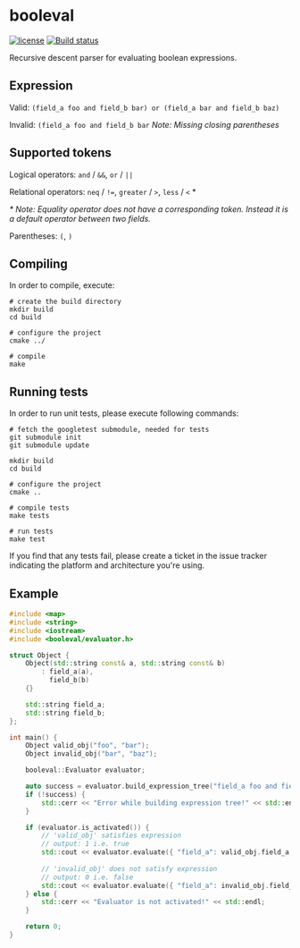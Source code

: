 # booleval

[![license](https://img.shields.io/badge/license-MIT-brightgreen.svg?style=flat)](https://github.com/m-peko/booleval/blob/master/LICENSE) [![Build status](https://ci.appveyor.com/api/projects/status/gusrrn0mn67q2yaj?svg=true)](https://ci.appveyor.com/project/m-peko/booleval)

Recursive descent parser for evaluating boolean expressions.

## Expression

Valid: `(field_a foo and field_b bar) or (field_a bar and field_b baz)`

Invalid: `(field_a foo and field_b bar` _Note: Missing closing parentheses_

## Supported tokens

Logical operators: `and` / `&&`, `or` / `||`

Relational operators: `neq` / `!=`, `greater` / `>`, `less` / `<` *

_* Note: Equality operator does not have a corresponding token. Instead it is a default operator between two fields._

Parentheses: `(`, `)`

## Compiling

In order to compile, execute:

```Shell
# create the build directory
mkdir build
cd build

# configure the project
cmake ../

# compile
make
```

## Running tests

In order to run unit tests, please execute following commands:

```Shell
# fetch the googletest submodule, needed for tests
git submodule init
git submodule update

mkdir build
cd build

# configure the project
cmake ..

# compile tests
make tests

# run tests
make test
```

If you find that any tests fail, please create a ticket in the
issue tracker indicating the platform and architecture you're using.

## Example

```c++
#include <map>
#include <string>
#include <iostream>
#include <booleval/evaluator.h>

struct Object {
    Object(std::string const& a, std::string const& b)
        : field_a(a),
          field_b(b)
    {}

    std::string field_a;
    std::string field_b;
};

int main() {
    Object valid_obj("foo", "bar");
    Object invalid_obj("bar", "baz");

    booleval::Evaluator evaluator;

    auto success = evaluator.build_expression_tree("field_a foo and field_b bar");
    if (!success) {
        std::cerr << "Error while building expression tree!" << std::endl;
    }

    if (evaluator.is_activated()) {
        // 'valid_obj' satisfies expression
        // output: 1 i.e. true
        std::cout << evaluator.evaluate({ "field_a": valid_obj.field_a, "field_b": valid_obj.field_b }) << std::endl;
        
        // 'invalid_obj' does not satisfy expression
        // output: 0 i.e. false
        std::cout << evaluator.evaluate({ "field_a": invalid_obj.field_a, "field_b": invalid_obj.field_b }) << std::endl;
    } else {
        std::cerr << "Evaluator is not activated!" << std::endl;
    }

    return 0;
}

```

